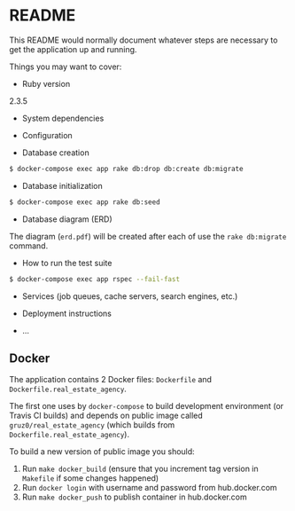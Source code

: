 # README

This README would normally document whatever steps are necessary to get the
application up and running.

Things you may want to cover:

* Ruby version

2.3.5

* System dependencies

* Configuration

* Database creation

```bash
$ docker-compose exec app rake db:drop db:create db:migrate
```

* Database initialization

```bash
$ docker-compose exec app rake db:seed
```

* Database diagram (ERD)

The diagram (`erd.pdf`) will be created after each of use the `rake db:migrate` command.

* How to run the test suite

```bash
$ docker-compose exec app rspec --fail-fast
```

* Services (job queues, cache servers, search engines, etc.)

* Deployment instructions

* ...

## Docker

The application contains 2 Docker files: `Dockerfile` and `Dockerfile.real_estate_agency`.

The first one uses by `docker-compose` to build development environment (or Travis CI builds) and depends
on public image called `gruz0/real_estate_agency` (which builds from `Dockerfile.real_estate_agency`).

To build a new version of public image you should:

1. Run `make docker_build` (ensure that you increment tag version in `Makefile` if some changes happened)
2. Run `docker login` with username and password from hub.docker.com
3. Run `make docker_push` to publish container in hub.docker.com
